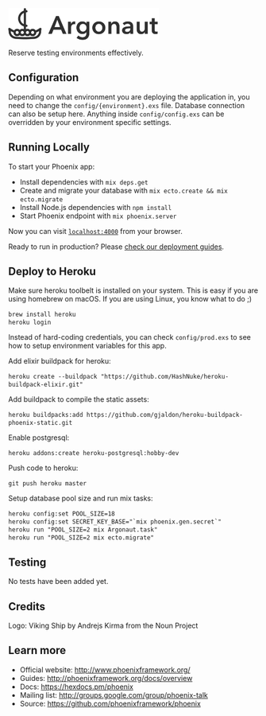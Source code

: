 <img src="web/static/assets/images/ArgonautLogo.png" height="64" alt="Logo"/>

Reserve testing environments effectively.

Configuration
-------------
Depending on what environment you are deploying the application in, you need to change the `config/{environment}.exs` file. Database connection can also be setup here. Anything inside `config/config.exs` can be overridden by your environment specific settings.

Running Locally
---------------
To start your Phoenix app:

  * Install dependencies with `mix deps.get`
  * Create and migrate your database with `mix ecto.create && mix ecto.migrate`
  * Install Node.js dependencies with `npm install`
  * Start Phoenix endpoint with `mix phoenix.server`

Now you can visit [`localhost:4000`](http://localhost:4000) from your browser.

Ready to run in production? Please [check our deployment guides](http://www.phoenixframework.org/docs/deployment).

Deploy to Heroku
----------------
Make sure heroku toolbelt is installed on your system. This is easy if you are using homebrew on macOS. If you are using Linux, you know what to do ;)

```
brew install heroku
heroku login
```

Instead of hard-coding credentials, you can check `config/prod.exs` to see how to setup environment variables for this app.

Add elixir buildpack for heroku:

```
heroku create --buildpack "https://github.com/HashNuke/heroku-buildpack-elixir.git"
```

Add buildpack to compile the static assets:

```
heroku buildpacks:add https://github.com/gjaldon/heroku-buildpack-phoenix-static.git
```

Enable postgresql:

```
heroku addons:create heroku-postgresql:hobby-dev
```

Push code to heroku:

```
git push heroku master
```

Setup database pool size and run mix tasks:

```
heroku config:set POOL_SIZE=18
heroku config:set SECRET_KEY_BASE="`mix phoenix.gen.secret`"
heroku run "POOL_SIZE=2 mix Argonaut.task"
heroku run "POOL_SIZE=2 mix ecto.migrate"
```

Testing
-------
No tests have been added yet.

Credits
-------
Logo: Viking Ship by Andrejs Kirma from the Noun Project

## Learn more

  * Official website: http://www.phoenixframework.org/
  * Guides: http://phoenixframework.org/docs/overview
  * Docs: https://hexdocs.pm/phoenix
  * Mailing list: http://groups.google.com/group/phoenix-talk
  * Source: https://github.com/phoenixframework/phoenix
